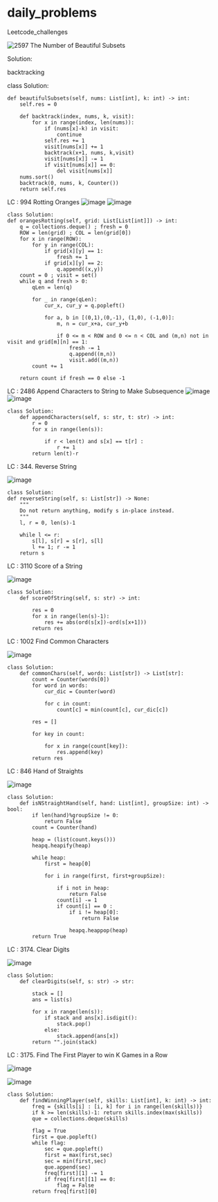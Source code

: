 # daily_problems
Leetcode_challenges


![2597  The Number of Beautiful Subsets](https://github.com/atishay2/daily_problems/assets/52835993/76e66250-c0ef-40c7-baf7-3c9e4d852181)

Solution: 

backtracking 

class Solution:
    
    def beautifulSubsets(self, nums: List[int], k: int) -> int:
        self.res = 0

        def backtrack(index, nums, k, visit):   
            for x in range(index, len(nums)):               
                if (nums[x]-k) in visit:               
                    continue
                self.res += 1
                visit[nums[x]] += 1
                backtrack(x+1, nums, k,visit)
                visit[nums[x]] -= 1
                if visit[nums[x]] == 0:
                    del visit[nums[x]]
        nums.sort()
        backtrack(0, nums, k, Counter())
        return self.res

LC : 994 Rotting Oranges
![image](https://github.com/atishay2/daily_problems/assets/52835993/7d2a423b-1534-49e2-a172-cc7fee6069a8)
![image](https://github.com/atishay2/daily_problems/assets/52835993/541043a6-98f6-4d8e-bd98-9defbc14531e)

    class Solution:
    def orangesRotting(self, grid: List[List[int]]) -> int:
        q = collections.deque() ; fresh = 0
        ROW = len(grid) ; COL = len(grid[0])
        for x in range(ROW):
            for y in range(COL):
                if grid[x][y] == 1:
                    fresh += 1
                if grid[x][y] == 2:
                    q.append((x,y))
        count = 0 ; visit = set()
        while q and fresh > 0:
            qLen = len(q)

            for _ in range(qLen):
                cur_x, cur_y = q.popleft()

                for a, b in [(0,1),(0,-1), (1,0), (-1,0)]:
                    m, n = cur_x+a, cur_y+b

                    if 0 <= m < ROW and 0 <= n < COL and (m,n) not in visit and grid[m][n] == 1:
                        fresh -= 1
                        q.append((m,n))
                        visit.add((m,n))
            count += 1
        
        return count if fresh == 0 else -1

LC : 2486 Append Characters to String to Make Subsequence
![image](https://github.com/atishay2/daily_problems/assets/52835993/0e9757a8-c026-461f-b96a-20516685d9e3)
![image](https://github.com/atishay2/daily_problems/assets/52835993/d56956ca-9c5b-4658-a905-46fc1b4860a3)

    class Solution:
        def appendCharacters(self, s: str, t: str) -> int:
            r = 0
            for x in range(len(s)):
                
                if r < len(t) and s[x] == t[r] :
                    r += 1
            return len(t)-r

LC : 344. Reverse String

![image](https://github.com/atishay2/daily_problems/assets/52835993/f1222e26-494d-4f7a-821a-1aa2daeed6e0)

    class Solution:
    def reverseString(self, s: List[str]) -> None:
        """
        Do not return anything, modify s in-place instead.
        """
        l, r = 0, len(s)-1

        while l <= r:
            s[l], s[r] = s[r], s[l]
            l += 1; r -= 1 
        return s

LC : 3110 Score of a String

![image](https://github.com/atishay2/daily_problems/assets/52835993/8c130ea3-53c7-49ad-b057-159899e782cc)

    class Solution:
        def scoreOfString(self, s: str) -> int:
        
            res = 0 
            for x in range(len(s)-1):
                res += abs(ord(s[x])-ord(s[x+1]))
            return res

LC : 1002 Find Common Characters

![image](https://github.com/atishay2/daily_problems/assets/52835993/7d2a7bc8-227a-4da6-90ec-a4488cb94909)


    class Solution:
        def commonChars(self, words: List[str]) -> List[str]:
            count = Counter(words[0])
            for word in words:
                cur_dic = Counter(word)
    
                for c in count:
                    count[c] = min(count[c], cur_dic[c])
    
            res = []
    
            for key in count:
    
                for x in range(count[key]):
                    res.append(key)
            return res

LC : 846 Hand of Straights

![image](https://github.com/atishay2/daily_problems/assets/52835993/dce179bb-cb44-4239-b16a-105e850c87a0)

    class Solution:
        def isNStraightHand(self, hand: List[int], groupSize: int) -> bool:
            if len(hand)%groupSize != 0:
                return False
            count = Counter(hand)
    
            heap = (list(count.keys()))
            heapq.heapify(heap)
            
            while heap:
                first = heap[0]
    
                for i in range(first, first+groupSize):
                    
                    if i not in heap:
                        return False
                    count[i] -= 1
                    if count[i] == 0 :
                        if i != heap[0]:
                            return False
                        
                        heapq.heappop(heap)
            return True

LC : 3174. Clear Digits

![image](https://github.com/atishay2/daily_problems/assets/52835993/c117c815-a98c-4f8a-a203-e43f5c13aafc)


    class Solution:
        def clearDigits(self, s: str) -> str:
            
            stack = []
            ans = list(s)
    
            for x in range(len(s)):
                if stack and ans[x].isdigit():
                    stack.pop()
                else:
                    stack.append(ans[x])
            return "".join(stack)

LC : 3175. Find The First Player to win K Games in a Row

![image](https://github.com/atishay2/daily_problems/assets/52835993/f1ac5907-769e-4451-aad1-918553c50dbf)

![image](https://github.com/atishay2/daily_problems/assets/52835993/3caa1e8d-d6a1-49d9-8b6e-bc2f77603257)

    class Solution:
        def findWinningPlayer(self, skills: List[int], k: int) -> int:
            freq = {skills[i] : [i, k] for i in range(len(skills))}
            if k >= len(skills)-1: return skills.index(max(skills))
            que = collections.deque(skills)
    
            flag = True
            first = que.popleft()
            while flag:
                sec = que.popleft()
                first = max(first,sec)
                sec = min(first,sec)
                que.append(sec)
                freq[first][1] -= 1
                if freq[first][1] == 0:
                    flag = False
            return freq[first][0]

